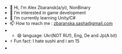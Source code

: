 - 👋 Hi, I’m Alex Zbaransk(a/yi), NonBinary
- 👀 I’m interested in game development
- 🌱 I’m currently learning Unity/C#
- 📫 How to reach me :  zbaranska.sasha@gmail.com
- - 😄 language: Ukr(NOT RU!), Eng, De and Jp(A bit) 
- ⚡ Fun fact: I hate sushi and i am 15
- <!---
404-Alex-Not-Found/404-Alex-Not-Found is a ✨ special ✨ repository because its `README.md` (this file) appears on your GitHub profile.
You can click the Preview link to take a look at your changes.
--->

